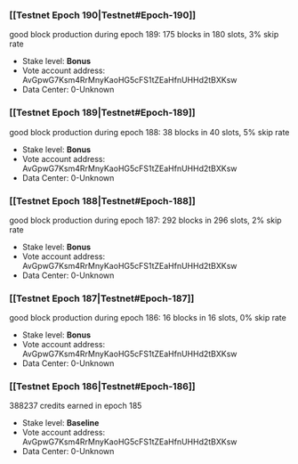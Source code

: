 ### [[Testnet Epoch 190|Testnet#Epoch-190]]
good block production during epoch 189: 175 blocks in 180 slots, 3% skip rate
* Stake level: **Bonus** 
* Vote account address: AvGpwG7Ksm4RrMnyKaoHG5cFS1tZEaHfnUHHd2tBXKsw
* Data Center: 0-Unknown
### [[Testnet Epoch 189|Testnet#Epoch-189]]
good block production during epoch 188: 38 blocks in 40 slots, 5% skip rate
* Stake level: **Bonus** 
* Vote account address: AvGpwG7Ksm4RrMnyKaoHG5cFS1tZEaHfnUHHd2tBXKsw
* Data Center: 0-Unknown
### [[Testnet Epoch 188|Testnet#Epoch-188]]
good block production during epoch 187: 292 blocks in 296 slots, 2% skip rate
* Stake level: **Bonus** 
* Vote account address: AvGpwG7Ksm4RrMnyKaoHG5cFS1tZEaHfnUHHd2tBXKsw
* Data Center: 0-Unknown
### [[Testnet Epoch 187|Testnet#Epoch-187]]
good block production during epoch 186: 16 blocks in 16 slots, 0% skip rate
* Stake level: **Bonus** 
* Vote account address: AvGpwG7Ksm4RrMnyKaoHG5cFS1tZEaHfnUHHd2tBXKsw
* Data Center: 0-Unknown
### [[Testnet Epoch 186|Testnet#Epoch-186]]
388237 credits earned in epoch 185
* Stake level: **Baseline** 
* Vote account address: AvGpwG7Ksm4RrMnyKaoHG5cFS1tZEaHfnUHHd2tBXKsw
* Data Center: 0-Unknown